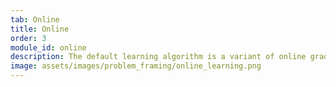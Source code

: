 ```yaml
---
tab: Online
title: Online
order: 3
module_id: online
description: The default learning algorithm is a variant of online gradient descent. The main difference from vanilla online gradient descent is fast and correct handling of large importance weights.
image: assets/images/problem_framing/online_learning.png
---
```

